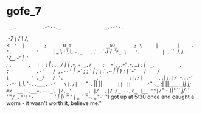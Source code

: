 # gofe_7
     _..         .-"--._                _.--"-.
  _.-7  |        /       \              /_,     \
 < ` '  |       ;      O_o             _oO_      ;
  \     |       |    .'`  `'.        .'    `.    |                _
   \    :        \  L `-._   `.    .'   _.-' J  /              .'` f_
    \   '.        |  `.  \`'-._\  /_.-'7__.-'  |             ,'      \
     ;    `.      ;  | `. \                 |  ;      _.._ ,/       _|
     | ,-.  `-._,/    ;  `-'               ;    \,_.-'  .-,        __j
     ; |  `._.         ;                  ;          .-'   ) ,.--'`
    |  .-'             ;                  ;              _'  |
    ;  \     _.'   .~  |                  |              _)  ;
     \   '-'`    /    /                    \        '-._)   /
      '.           _,'          \|./|       `,_           .`
 |\.|/  `-..___..-'`           .-"' `  \\,|_. '`-..___..-'   \|./|
 ' `"-.   ||   ||                         `      || ||      ' `"-._
          ;|   ||____                        ____|| |;  `
    mx  __| ,__=,--._\ |/,_'     _\ |/  ,|/ /_.--,r_ |__
       '"|/`"'-._\\|''``           \|_/-'   ''"`/_."'\"-`
         `       `'   |\.|/                    ''     '  \|  _
                      ' `"-._                           _."-'
              "I got up at 5:30 once and caught
            a worm -  it wasn't worth it, believe me." 
